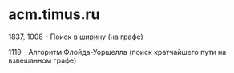 # acm.timus.ru
1837, 1008 - Поиск в ширину (на графе)

1119 - Алгоритм Флойда-Уоршелла (поиск кратчайшего пути на взвешанном графе)